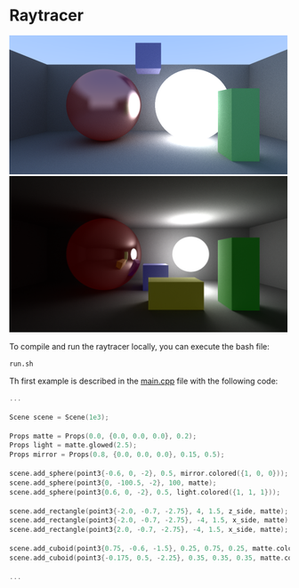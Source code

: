 
# Raytracer

<img src="./images/outside.png" width=500 alt="Example"></img>
<img src="./images/boxed.png" width=500 alt="Example"></img>

To compile and run the raytracer locally, you can execute the bash file:
```bash
run.sh
```
Th first example is described in the [main.cpp](./src/main.cpp) file with the following code:
```cpp
...

Scene scene = Scene(1e3);

Props matte = Props(0.0, {0.0, 0.0, 0.0}, 0.2);
Props light = matte.glowed(2.5);
Props mirror = Props(0.8, {0.0, 0.0, 0.0}, 0.15, 0.5);

scene.add_sphere(point3{-0.6, 0, -2}, 0.5, mirror.colored({1, 0, 0}));
scene.add_sphere(point3{0, -100.5, -2}, 100, matte);
scene.add_sphere(point3{0.6, 0, -2}, 0.5, light.colored({1, 1, 1}));

scene.add_rectangle(point3{-2.0, -0.7, -2.75}, 4, 1.5, z_side, matte);
scene.add_rectangle(point3{-2.0, -0.7, -2.75}, -4, 1.5, x_side, matte);
scene.add_rectangle(point3{2.0, -0.7, -2.75}, -4, 1.5, x_side, matte);

scene.add_cuboid(point3{0.75, -0.6, -1.5}, 0.25, 0.75, 0.25, matte.colored({0, 1, 0}));
scene.add_cuboid(point3{-0.175, 0.5, -2.25}, 0.35, 0.35, 0.35, matte.colored({0, 0, 1.0}));

...
```
